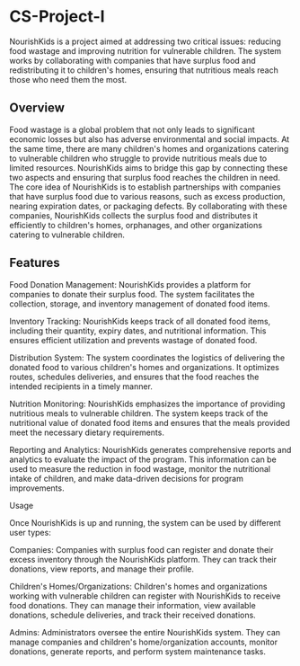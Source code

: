 # CS-Project-I
 NourishKids is a project aimed at addressing two critical issues: reducing food wastage and improving nutrition for vulnerable children. The system works by collaborating with companies that have surplus food and redistributing it to children's homes, ensuring that nutritious meals reach those who need them the most.
 
 ## Overview
 
Food wastage is a global problem that not only leads to significant economic losses but also has adverse environmental and social impacts. At the same time, there are many children's homes and organizations catering to vulnerable children who struggle to provide nutritious meals due to limited resources. NourishKids aims to bridge this gap by connecting these two aspects and ensuring that surplus food reaches the children in need.
The core idea of NourishKids is to establish partnerships with companies that have surplus food due to various reasons, such as excess production, nearing expiration dates, or packaging defects. By collaborating with these companies, NourishKids collects the surplus food and distributes it efficiently to children's homes, orphanages, and other organizations catering to vulnerable children.

## Features

Food Donation Management: NourishKids provides a platform for companies to donate their surplus food. The system facilitates the collection, storage, and inventory management of donated food items.

Inventory Tracking: NourishKids keeps track of all donated food items, including their quantity, expiry dates, and nutritional information. This ensures efficient utilization and prevents wastage of donated food.

Distribution System: The system coordinates the logistics of delivering the donated food to various children's homes and organizations. It optimizes routes, schedules deliveries, and ensures that the food reaches the intended recipients in a timely manner.

Nutrition Monitoring: NourishKids emphasizes the importance of providing nutritious meals to vulnerable children. The system keeps track of the nutritional value of donated food items and ensures that the meals provided meet the necessary dietary requirements.

Reporting and Analytics: NourishKids generates comprehensive reports and analytics to evaluate the impact of the program. This information can be used to measure the reduction in food wastage, monitor the nutritional intake of children, and make data-driven decisions for program improvements.

Usage

Once NourishKids is up and running, the system can be used by different user types:

Companies: Companies with surplus food can register and donate their excess inventory through the NourishKids platform. They can track their donations, view reports, and manage their profile.

Children's Homes/Organizations: Children's homes and organizations working with vulnerable children can register with NourishKids to receive food donations. They can manage their information, view available donations, schedule deliveries, and track their received donations.

Admins: Administrators oversee the entire NourishKids system. They can manage companies and children's home/organization accounts, monitor donations, generate reports, and perform system maintenance tasks.


